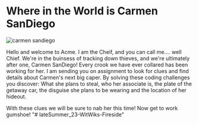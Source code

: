 # Where in the World is Carmen SanDiego
![carmen sandiego](https://styleworkscreative.com/wp-content/uploads/2018/09/Carmen-Sandiego-Logo-A.png)

Hello and welcome to Acme. I am the Cheif, and you can call me.... well Chief. We're in the buinsess of tracking down thieves, and we're ultimately after one, Carmen SanDiego! Every crook we have ever collared has been working for her. I am sending you on assignment to look for clues and find details about Carmen's next big caper. By solving these coding challenges you discover: What she plans to steal, who her associate is, the plate of the getaway car, the disguise she plans to be wearing and the location of her hideout.

With these clues we will be sure to nab her this time! Now get to work gumshoe!
"# lateSummer_23-WitWiks-Fireside" 
